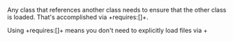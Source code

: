 Any class that references another class needs to ensure that the other class is loaded.
That's accomplished via +requires:[]+. 

Using +requires:[]+ means you don't need to explicitly load files via +<script>+ tags.

